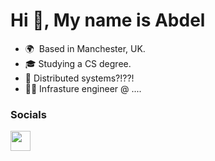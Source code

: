 Hi 👋, My name is Abdel
====================================

*   🌍  Based in Manchester, UK.
*   🎓  Studying a CS degree.
*   🤖  Distributed systems?!??!
*   👨‍💻 Infrasture engineer @ ....
    
### Socials

<p align="left"> <a href="https://www.linkedin.com/in/alemamsha" target="_blank" rel="noreferrer"> <picture> <source media="(prefers-color-scheme: dark)" srcset="https://raw.githubusercontent.com/danielcranney/readme-generator/main/public/icons/socials/linkedin-dark.svg" /> <source media="(prefers-color-scheme: light)" srcset="https://raw.githubusercontent.com/danielcranney/readme-generator/main/public/icons/socials/linkedin.svg" /> <img src="https://raw.githubusercontent.com/danielcranney/readme-generator/main/public/icons/socials/linkedin.svg" width="32" height="32" /> </picture> </a></p>
